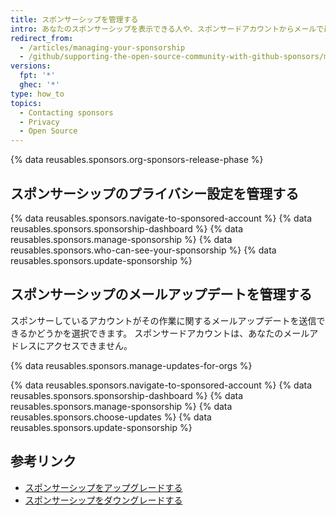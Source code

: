 ```yaml
---
title: スポンサーシップを管理する
intro: あなたのスポンサーシップを表示できる人や、スポンサードアカウントからメールで最新情報を受け取るかどうかを管理できます。
redirect_from:
  - /articles/managing-your-sponsorship
  - /github/supporting-the-open-source-community-with-github-sponsors/managing-your-sponsorship
versions:
  fpt: '*'
  ghec: '*'
type: how_to
topics:
  - Contacting sponsors
  - Privacy
  - Open Source
---
```


{% data reusables.sponsors.org-sponsors-release-phase %}

## スポンサーシップのプライバシー設定を管理する

{% data reusables.sponsors.navigate-to-sponsored-account %}
{% data reusables.sponsors.sponsorship-dashboard %}
{% data reusables.sponsors.manage-sponsorship %}
{% data reusables.sponsors.who-can-see-your-sponsorship %}
{% data reusables.sponsors.update-sponsorship %}

## スポンサーシップのメールアップデートを管理する

スポンサーしているアカウントがその作業に関するメールアップデートを送信できるかどうかを選択できます。 スポンサードアカウントは、あなたのメールアドレスにアクセスできません。

{% data reusables.sponsors.manage-updates-for-orgs %}

{% data reusables.sponsors.navigate-to-sponsored-account %}
{% data reusables.sponsors.sponsorship-dashboard %}
{% data reusables.sponsors.manage-sponsorship %}
{% data reusables.sponsors.choose-updates %}
{% data reusables.sponsors.update-sponsorship %}

## 参考リンク

- [スポンサーシップをアップグレードする](/articles/upgrading-a-sponsorship)
- [スポンサーシップをダウングレードする](/articles/downgrading-a-sponsorship)

